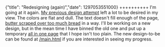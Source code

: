 {"title": "Redesigning (again)","date": 1297053551000}
++++++++++
I'm going at it again. [My previous design attempt](http://joshuakehn.com/blog/view/11/Site-design-for-JoshuaKehn-com) left a lot to be desired in my view. The colors are flat and dull. The text doesn't fill enough of the page, [butter scraped over too much bread](http://www.imdb.com/character/ch0000153/quotes) in a way. I'll be working on a new design, but in the mean time I have binned the old one and put up a temporary [all in one page](http://joshuakehn.com/) that I hope isn't too plain. The new design-to-be can be found at [/main.html](http://joshuakehn.com/main.html) if you are interested in seeing my progress.
